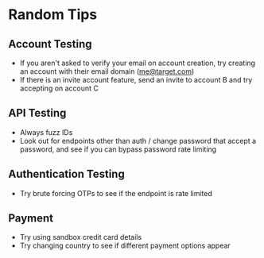 # Random Tips

## Account Testing
- If you aren't asked to verify your email on account creation, try creating an account with their email domain (me@target.com)
- If there is an invite account feature, send an invite to account B and try accepting on account C

## API Testing
- Always fuzz IDs
- Look out for endpoints other than auth / change password that accept a password, and see if you can bypass password rate limiting

## Authentication Testing
- Try brute forcing OTPs to see if the endpoint is rate limited

## Payment
- Try using sandbox credit card details
- Try changing country to see if different payment options appear
